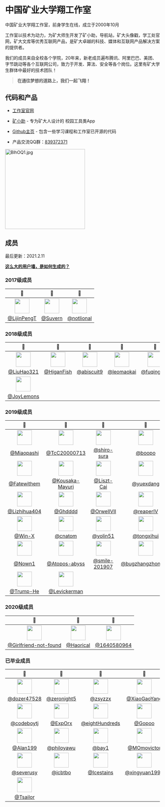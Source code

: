 # 中国矿业大学翔工作室

中国矿业大学翔工作室，前身学生在线，成立于2000年10月

工作室以技术为动力，为矿大师生开发了矿小助，导航站，矿大头像戳，学工处官网，矿大文库等优秀互联网产品，是矿大卓越的科技、媒体和互联网产品解决方案的提供者。

我们的成员来自全校各个学院，20年来，新老成员遍布腾讯、阿里巴巴、美团、字节跳动等各个互联网公司，致力于开发、算法、安全等各个岗位。这里有矿大学生群体中最好的技术团队！

> **在通往梦想的道路上，我们一起飞翔！**


## 代码和产品

- [工作室官网](https://atcumt.com)

- [矿小助](https://kxz.atcumt.com) - 专为矿大人设计的
校园工具类App

- [Github主页](https://github.com/cumtflyingstudio) - 包含一些学习课程和工作室已开源的代码


- 产品交流QQ群：[839372371](https://jq.qq.com/?_wv=1027&k=uyoNnDbT)

<a href="https://imgchr.com/i/BlhOQ1"><img src="https://s1.ax1x.com/2020/10/28/BlhOQ1.jpg" alt="BlhOQ1.jpg" border="0" width=260/></a>


## 成员

最后更新：2021.2.11

**[这么大的用户墙，是如何生成的？](https://github.com/Suvern/github-org-users-wall)**

### 2017级成员
|👷|👷|👷|
|:-------------------:|:-------------------:|:-------------------:|
|<img height='48' width='48' src='https://avatars.githubusercontent.com/u/38371763?u=f2591d5ce6eb12505555c125d4aa1f7b2f52b7a6&v=4'>|<img height='48' width='48' src='https://avatars.githubusercontent.com/u/38653369?u=875b289f60c499d8cab93e644279a6457687d357&v=4'>|<img height='48' width='48' src='https://avatars.githubusercontent.com/u/38729424?u=043705d0497e11a50e6f34bea19a618d4fa0c9b3&v=4'>|
|[@LijinPengT](https://github.com/LijinPengT)|[@Suvern](https://github.com/Suvern)|[@notlional](https://github.com/notlional)|


### 2018级成员
|👷|👷|👷|👷|👷|
|:-------------------:|:-------------------:|:-------------------:|:-------------------:|:-------------------:|
|<img height='48' width='48' src='https://avatars.githubusercontent.com/u/43375666?u=24ddb8566a26640affcd5a07b15ef6edc8e2e094&v=4'>|<img height='48' width='48' src='https://avatars.githubusercontent.com/u/44723574?u=1e7fec2ab19bfa58ffee8ce829f0219f962c8557&v=4'>|<img height='48' width='48' src='https://avatars.githubusercontent.com/u/45503859?u=747ed36415512121c45cd81ddd088e28599c2105&v=4'>|<img height='48' width='48' src='https://avatars.githubusercontent.com/u/62798068?v=4'>|<img height='48' width='48' src='https://avatars.githubusercontent.com/u/73732231?v=4'>|
|[@LiuHao321](https://github.com/LiuHao321)|[@HiganFish](https://github.com/HiganFish)|[@abiscuit9](https://github.com/abiscuit9)|[@leomaokai](https://github.com/leomaokai)|[@fuqinghan](https://github.com/fuqinghan)|
|<img height='48' width='48' src='https://avatars.githubusercontent.com/u/78919171?u=3edc9330a6734e8ec0b991f4d9cde4f2fe9cd412&v=4'>|
|[@JoyLemons](https://github.com/JoyLemons)|


### 2019级成员
|👷|👷|👷|👷|👷|
|:-------------------:|:-------------------:|:-------------------:|:-------------------:|:-------------------:|
|<img height='48' width='48' src='https://avatars.githubusercontent.com/u/48402255?u=b1d773eb67667ad0fb5a30eabf764cde99ae2977&v=4'>|<img height='48' width='48' src='https://avatars.githubusercontent.com/u/54463033?v=4'>|<img height='48' width='48' src='https://avatars.githubusercontent.com/u/55234274?v=4'>|<img height='48' width='48' src='https://avatars.githubusercontent.com/u/55649357?u=3cc913b61c3801c07afefda7db8b3b8c6c51c8a2&v=4'>|<img height='48' width='48' src='https://avatars.githubusercontent.com/u/55736896?u=1a4b50e32be98859a0288058666693d26519820d&v=4'>|
|[@Miaopashi](https://github.com/Miaopashi)|[@TcC20000713](https://github.com/TcC20000713)|[@shiro-sura](https://github.com/shiro-sura)|[@boopo](https://github.com/boopo)|[@liaoke246](https://github.com/liaoke246)|
|<img height='48' width='48' src='https://avatars.githubusercontent.com/u/55935552?v=4'>|<img height='48' width='48' src='https://avatars.githubusercontent.com/u/55935595?u=b0e2380c38ca1a3d98331ce0a120e08fb87108f6&v=4'>|<img height='48' width='48' src='https://avatars.githubusercontent.com/u/55935787?u=9aa92eb3ca032d6f2d7bad106ef8e4958403fca9&v=4'>|<img height='48' width='48' src='https://avatars.githubusercontent.com/u/56034408?v=4'>|<img height='48' width='48' src='https://avatars.githubusercontent.com/u/56147989?v=4'>|
|[@Fatewithem](https://github.com/Fatewithem)|[@Kousaka-Mayuri](https://github.com/Kousaka-Mayuri)|[@Liszt-Cai](https://github.com/Liszt-Cai)|[@yuexdang](https://github.com/yuexdang)|[@xiaoku123](https://github.com/xiaoku123)|
|<img height='48' width='48' src='https://avatars.githubusercontent.com/u/56150780?v=4'>|<img height='48' width='48' src='https://avatars.githubusercontent.com/u/56159615?v=4'>|<img height='48' width='48' src='https://avatars.githubusercontent.com/u/56531592?v=4'>|<img height='48' width='48' src='https://avatars.githubusercontent.com/u/57035652?v=4'>|<img height='48' width='48' src='https://avatars.githubusercontent.com/u/57052847?v=4'>|
|[@Lizhihua404](https://github.com/Lizhihua404)|[@Ghdddd](https://github.com/Ghdddd)|[@OrwellVII](https://github.com/OrwellVII)|[@reaperIV](https://github.com/reaperIV)|[@yu-522](https://github.com/yu-522)|
|<img height='48' width='48' src='https://avatars.githubusercontent.com/u/58622317?v=4'>|<img height='48' width='48' src='https://avatars.githubusercontent.com/u/58652553?u=3325fa2cdc2c40b1cc79b9beafe8446fc09c8ac1&v=4'>|<img height='48' width='48' src='https://avatars.githubusercontent.com/u/59040198?v=4'>|<img height='48' width='48' src='https://avatars.githubusercontent.com/u/60649120?v=4'>|<img height='48' width='48' src='https://avatars.githubusercontent.com/u/61658896?u=070d4f2b7decdbcfe5d2b7a7cf6bc4fb51213cd9&v=4'>|
|[@Win-X](https://github.com/Win-X)|[@cnatom](https://github.com/cnatom)|[@yolin51](https://github.com/yolin51)|[@tongxihui](https://github.com/tongxihui)|[@newbie521](https://github.com/newbie521)|
|<img height='48' width='48' src='https://avatars.githubusercontent.com/u/63080771?v=4'>|<img height='48' width='48' src='https://avatars.githubusercontent.com/u/68182772?u=d6f95930b8cceca802c3dc465347254e14823f38&v=4'>|<img height='48' width='48' src='https://avatars.githubusercontent.com/u/68733338?v=4'>|<img height='48' width='48' src='https://avatars.githubusercontent.com/u/71084097?u=de7690b6a3e4842ab009614fab3b5ac2aeacaf56&v=4'>|<img height='48' width='48' src='https://avatars.githubusercontent.com/u/73165267?u=3e8b0af0d6867e48372afe0b1bac44cef4face1f&v=4'>|
|[@Nown1](https://github.com/Nown1)|[@Atopos-abyss](https://github.com/Atopos-abyss)|[@smile-201907](https://github.com/smile-201907)|[@bugzhangzhongjun](https://github.com/bugzhangzhongjun)|[@Lybrantss](https://github.com/Lybrantss)|
|<img height='48' width='48' src='https://avatars.githubusercontent.com/u/73583074?u=a1f23ac241686c81c25e070520d56b5ae01b7feb&v=4'>|<img height='48' width='48' src='https://avatars.githubusercontent.com/u/73735542?v=4'>|
|[@Trump-He](https://github.com/Trump-He)|[@Levickerman](https://github.com/Levickerman)|


### 2020级成员
|👷|👷|👷|
|:-------------------:|:-------------------:|:-------------------:|
|<img height='48' width='48' src='https://avatars.githubusercontent.com/u/55024528?u=1b8e143118ce5ca3b6c72957c25ae4343b9d9b0c&v=4'>|<img height='48' width='48' src='https://avatars.githubusercontent.com/u/70787596?u=79e9ff0ba6cdce56686fb04e88684c710dff3bb4&v=4'>|<img height='48' width='48' src='https://avatars.githubusercontent.com/u/73544392?u=8bf792fdf1cd5aa62067473dfcd026359aecb14b&v=4'>|
|[@Girlfriend-not-found](https://github.com/Girlfriend-not-found)|[@Haorical](https://github.com/Haorical)|[@1640580964](https://github.com/1640580964)|


### 已毕业成员
|👷|👷|👷|👷|👷|
|:-------------------:|:-------------------:|:-------------------:|:-------------------:|:-------------------:|
|<img height='48' width='48' src='https://avatars.githubusercontent.com/u/1676951?u=be7bc10886ab4eaacc3a69ec733b30a5808dd141&v=4'>|<img height='48' width='48' src='https://avatars.githubusercontent.com/u/2218190?v=4'>|<img height='48' width='48' src='https://avatars.githubusercontent.com/u/14289158?u=e5a690a49837376a92823aebfad5a0b9b5efda8b&v=4'>|<img height='48' width='48' src='https://avatars.githubusercontent.com/u/16936542?u=72f5cd63761ff6d442634ed908a67217a0956d70&v=4'>|<img height='48' width='48' src='https://avatars.githubusercontent.com/u/17486001?u=18b3a022fe36ac3435e441d4b2b3c9badc65af5e&v=4'>|
|[@dozer47528](https://github.com/dozer47528)|[@zeronight5](https://github.com/zeronight5)|[@zsyzzx](https://github.com/zsyzzx)|[@XiaoGaoYang](https://github.com/XiaoGaoYang)|[@iamsail](https://github.com/iamsail)|
|<img height='48' width='48' src='https://avatars.githubusercontent.com/u/18275952?u=2805b8f1b1f1849d4a991226514c6468156ec8fc&v=4'>|<img height='48' width='48' src='https://avatars.githubusercontent.com/u/18424387?u=1137ecd626a38c7458c7bea68647d75515b9e1b9&v=4'>|<img height='48' width='48' src='https://avatars.githubusercontent.com/u/18695431?u=562bcd1dc1f9ea8cca3e67f76c2b014640b1c331&v=4'>|<img height='48' width='48' src='https://avatars.githubusercontent.com/u/22502492?u=1dedb4b16bba31459388301c0a9f821a38c67aa7&v=4'>|<img height='48' width='48' src='https://avatars.githubusercontent.com/u/22609950?u=f9739ee6978125756280e1d8e251ea84012c0938&v=4'>|
|[@codeboytj](https://github.com/codeboytj)|[@ExpOrx](https://github.com/ExpOrx)|[@eightHundreds](https://github.com/eightHundreds)|[@Gopoo](https://github.com/Gopoo)|[@SemiNever](https://github.com/SemiNever)|
|<img height='48' width='48' src='https://avatars.githubusercontent.com/u/22657710?v=4'>|<img height='48' width='48' src='https://avatars.githubusercontent.com/u/22862725?u=43230633026a526f0a953eb1a8bf85c485c4337c&v=4'>|<img height='48' width='48' src='https://avatars.githubusercontent.com/u/22866505?u=fa518e5fefa6b207c1b6bf87184a44f55340cebe&v=4'>|<img height='48' width='48' src='https://avatars.githubusercontent.com/u/25227103?u=eb6fac52e12afe68940449494c90d5bbdec019de&v=4'>|<img height='48' width='48' src='https://avatars.githubusercontent.com/u/25372270?u=eb10bd147f9bdcfd1fa84585c5cec0e052aa69d7&v=4'>|
|[@Alan199](https://github.com/Alan199)|[@philoyawu](https://github.com/philoyawu)|[@bay1](https://github.com/bay1)|[@MOmovictor](https://github.com/MOmovictor)|[@tomclee](https://github.com/tomclee)|
|<img height='48' width='48' src='https://avatars.githubusercontent.com/u/26209427?u=857b7abeef2b9aa273994d862fca0e4e6c9f1812&v=4'>|<img height='48' width='48' src='https://avatars.githubusercontent.com/u/26224971?u=178ebab95d8acb1fc4e5a64f1a7f22210075e8d8&v=4'>|<img height='48' width='48' src='https://avatars.githubusercontent.com/u/26326761?u=bfbe39672a0cc866a248bdb2bd501a47e4985900&v=4'>|<img height='48' width='48' src='https://avatars.githubusercontent.com/u/28496210?v=4'>|<img height='48' width='48' src='https://avatars.githubusercontent.com/u/28695121?u=88b929f8274c9d66f732a296bdd00de776dc509f&v=4'>|
|[@severusy](https://github.com/severusy)|[@icbtbo](https://github.com/icbtbo)|[@Icestains](https://github.com/Icestains)|[@xingyuan1998](https://github.com/xingyuan1998)|[@dear-john](https://github.com/dear-john)|
|<img height='48' width='48' src='https://avatars.githubusercontent.com/u/28806332?u=e229d2d5bb353ec2f84ed9861a6a45c49e8acfb6&v=4'>|
|[@Tsailor](https://github.com/Tsailor)|


